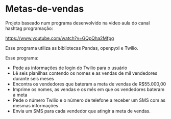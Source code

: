 # Metas-de-vendas

Projeto baseado num programa desenvolvido na video aula do canal hashtag programação:

https://www.youtube.com/watch?v=GQpQha2Mfpg

Esse programa utiliza as bibliotecas Pandas, openpyxl e Twilio.

Esse programa:
- Pede as informações de login do Twilio para o usuário
- Lê seis planilhas contendo os nomes e as vendas de mil vendedores durante seis meses
- Encontra os vendedores que bateram a meta de vendas de R$55.000,00
- Imprime os nomes, as vendas e os mês em que os vendedores bateram a meta
- Pede o número Twilio e o número de telefone a receber um SMS com as mesmas informações
- Envia um SMS para cada vendedor que atingir a meta de vendas.
